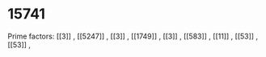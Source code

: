 # 15741

Prime factors: [[3]] , [[5247]] , [[3]] , [[1749]] , [[3]] , [[583]] , [[11]] , [[53]] , [[53]] , 
